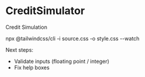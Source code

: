 # CreditSimulator
Credit Simulation 

npx @tailwindcss/cli -i source.css -o style.css --watch

Next steps:
- Validate inputs (floating point / integer)
- Fix help boxes
